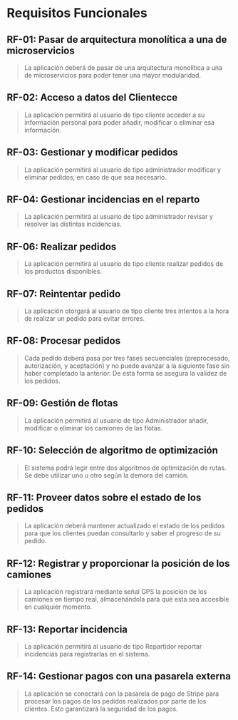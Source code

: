 # Requisitos Funcionales

## **RF-01**: Pasar de arquitectura monolítica a una de microservicios 
> La aplicación deberá de pasar de una arquitectura monolítica a una de microservicios para poder tener una mayor modularidad.

## **RF-02**: Acceso a datos del Clientecce
> La aplicación permitirá al usuario de tipo cliente acceder a su información personal para poder añadir, modificar o eliminar esa información.

## **RF-03**: Gestionar y modificar pedidos
> La aplicación permitirá al usuario de tipo administrador modificar y eliminar pedidos, en caso de que sea necesario.

## **RF-04**: Gestionar incidencias en el reparto
> La aplicación permitirá al usuario de tipo administrador revisar y resolver las distintas incidencias.

## **RF-06**: Realizar pedidos
> La aplicación permitirá al usuario de tipo cliente realizar pedidos de los productos disponibles.

## **RF-07**: Reintentar pedido
> La aplicación otorgará al usuario de tipo cliente tres intentos a la hora de realizar un pedido para evitar errores.

## **RF-08**: Procesar pedidos 
> Cada pedido deberá pasa por tres fases secuenciales (preprocesado, autorización, y aceptación) y no puede avanzar a la siguiente fase sin haber completado la anterior. De esta forma se asegura la validez de los pedidos.

## **RF-09**: Gestión de flotas
> La aplicación permitirá al usuario de tipo Administrador añadir, modificar o eliminar los camiones de las flotas.

## **RF-10**: Selección de algoritmo de optimización
> El sistema podrá legir entre dos algoritmos de optimización de rutas. Se debe utilizar uno u otro según la demora del camión.

## **RF-11**: Proveer datos sobre el estado de los pedidos
> La aplicación deberá mantener actualizado el estado de los pedidos para que los clientes puedan consultarlo y saber el progreso de su pedido.

## **RF-12**: Registrar y proporcionar la posición de los camiones
> La aplicación registrará mediante señal GPS la posición de los camiones en tiempo real, almacenándola para que esta sea accesible en cualquier momento.

## **RF-13**: Reportar incidencia
> La aplicación permitirá al usuario de tipo Repartidor reportar incidencias para registrarlas en el sistema.

## **RF-14**: Gestionar pagos con una pasarela externa
> La aplicación se conectará con la pasarela de pago de Stripe para procesar los pagos de los pedidos realizados por parte de los clientes. Esto garantizará la seguridad de los pagos.